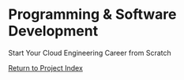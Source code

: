 # Programming & Software Development
Start Your Cloud Engineering Career from Scratch

[Return to Project Index](https://github.com/mikepfeiffer/cloud-career-playbook)